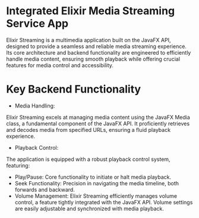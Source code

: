 # Integrated Elixir Media Streaming Service App
Elixir Streaming is a multimedia application built on the JavaFX API, designed to provide a seamless and reliable media streaming experience. Its core architecture and backend functionality are engineered to efficiently handle media content, ensuring smooth playback while offering crucial features for media control and accessibility.

# Key Backend Functionality
- Media Handling:

Elixir Streaming excels at managing media content using the JavaFX Media class, a fundamental component of the JavaFX API. It proficiently retrieves and decodes media from specified URLs, ensuring a fluid playback experience.
- Playback Control:

The application is equipped with a robust playback control system, featuring:
  - Play/Pause: Core functionality to initiate or halt media playback.
  - Seek Functionality: Precision in navigating the media timeline, both forwards and backward.
  - Volume Management: Elixir Streaming efficiently manages volume control, a feature tightly integrated with the JavaFX API. Volume settings are easily adjustable and synchronized with media playback.

